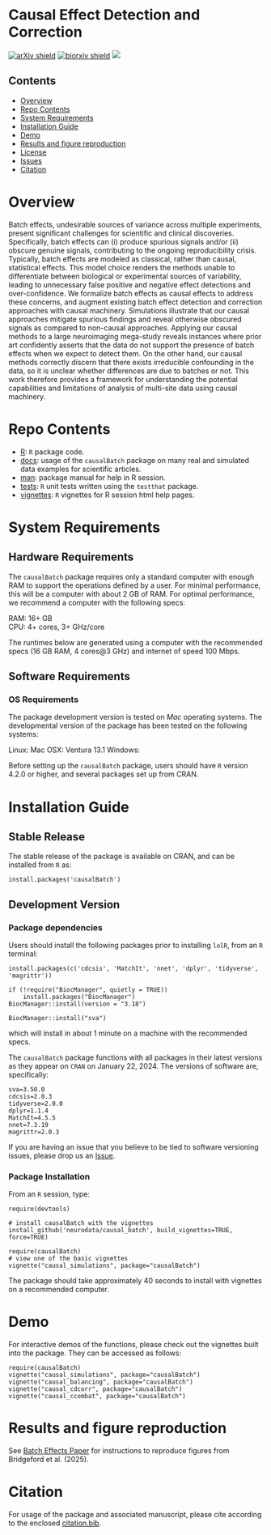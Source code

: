 # Causal Effect Detection and Correction

[![arXiv shield](https://img.shields.io/badge/arXiv-2307.13868-red.svg?style=flat)](https://arxiv.org/abs/2307.13868)
[![biorxiv shield](https://img.shields.io/badge/bioRxiv-2021.09.03.458920-blue.svg?style=flat)](https://www.biorxiv.org/content/10.1101/2021.09.03.458920v6)
[![](https://cranlogs.r-pkg.org/badges/causalBatch)](https://cran.rstudio.com/web/packages/causalBatch/index.html)

## Contents

- [Overview](#overview)
- [Repo Contents](#repo-contents)
- [System Requirements](#system-requirements)
- [Installation Guide](#installation-guide)
- [Demo](#demo)
- [Results and figure reproduction](#results-and-figure-reproduction)
- [License](./LICENSE)
- [Issues](https://github.com/ebridge2/causal_batch/issues)
- [Citation](#citation)


# Overview

Batch effects, undesirable sources of variance across multiple experiments, present significant challenges for scientific and clinical discoveries. Specifically, batch effects can (i) produce spurious signals and/or (ii) obscure genuine signals, contributing to the ongoing reproducibility crisis. Typically, batch effects are modeled as classical, rather than causal, statistical effects. This model choice renders the methods unable to differentiate between biological or experimental sources of variability, leading to unnecessary false positive and negative effect detections and over-confidence. We formalize batch effects as causal effects to address these concerns, and augment existing batch effect detection and correction approaches with causal machinery. Simulations illustrate that our causal approaches mitigate spurious findings and reveal otherwise obscured signals as compared to non-causal approaches. Applying our causal methods to a large neuroimaging mega-study reveals instances where prior art confidently asserts that the data do not support the presence of batch effects when we expect to detect them. On the other hand, our causal methods correctly discern that there exists irreducible confounding in the data, so it is unclear whether differences are due to batches or not. This work therefore provides a framework for understanding the potential capabilities and limitations of analysis of multi-site data using causal machinery.

# Repo Contents

- [R](./R): `R` package code.
- [docs](./docs): usage of the `causalBatch` package on many real and simulated data examples for scientific articles.
- [man](./man): package manual for help in R session.
- [tests](./tests): `R` unit tests written using the `testthat` package.
- [vignettes](./vignettes): `R` vignettes for R session html help pages.


# System Requirements

## Hardware Requirements

The `causalBatch` package requires only a standard computer with enough RAM to support the operations defined by a user. For minimal performance, this will be a computer with about 2 GB of RAM. For optimal performance, we recommend a computer with the following specs:

RAM: 16+ GB  
CPU: 4+ cores, 3+ GHz/core

The runtimes below are generated using a computer with the recommended specs (16 GB RAM, 4 cores@3 GHz) and internet of speed 100 Mbps.

## Software Requirements

### OS Requirements

The package development version is tested on *Mac* operating systems. The developmental version of the package has been tested on the following systems:

Linux: 
Mac OSX:  Ventura 13.1
Windows:  

Before setting up the `causalBatch` package, users should have `R` version 4.2.0 or higher, and several packages set up from CRAN.

# Installation Guide

## Stable Release

The stable release of the package is available on CRAN, and can be installed from `R` as:

```
install.packages('causalBatch')
```

## Development Version

### Package dependencies

Users should install the following packages prior to installing `lolR`, from an `R` terminal:

```
install.packages(c('cdcsis', 'MatchIt', 'nnet', 'dplyr', 'tidyverse', 'magrittr'))

if (!require("BiocManager", quietly = TRUE))
    install.packages("BiocManager")
BiocManager::install(version = "3.18")

BiocManager::install("sva")
```

which will install in about 1 minute on a machine with the recommended specs.

The `causalBatch` package functions with all packages in their latest versions as they appear on `CRAN` on January 22, 2024. The versions of software are, specifically:

```
sva=3.50.0
cdcsis=2.0.3
tidyverse=2.0.0
dplyr=1.1.4
MatchIt=4.5.5
nnet=7.3.19
magrittr=2.0.3
```

If you are having an issue that you believe to be tied to software versioning issues, please drop us an [Issue](https://github.com/neurodata/causal_batch/issues). 

### Package Installation

From an `R` session, type:

```
require(devtools)

# install causalBatch with the vignettes
install_github('neurodata/causal_batch', build_vignettes=TRUE, force=TRUE)

require(causalBatch)
# view one of the basic vignettes
vignette("causal_simulations", package="causalBatch") 
```

The package should take approximately 40 seconds to install with vignettes on a recommended computer. 

# Demo

For interactive demos of the functions, please check out the vignettes built into the package. They can be accessed as follows:

```
require(causalBatch)
vignette("causal_simulations", package="causalBatch")
vignette("causal_balancing", package="causalBatch")
vignette("causal_cdcorr", package="causalBatch")
vignette("causal_ccombat", package="causalBatch")
```

# Results and figure reproduction

See [Batch Effects Paper](https://github.com/neurodata/causal_batch/tree/main/docs/batch_effects_paper) for instructions to reproduce figures from Bridgeford et al. (2025). 

# Citation

For usage of the package and associated manuscript, please cite according to the enclosed [citation.bib](./citation.bib).
